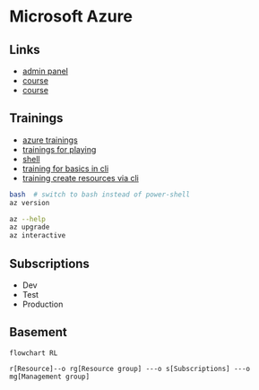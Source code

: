 # Microsoft Azure

## Links 
- [admin panel](https://admin.microsoft.com)
- [course](https://aka.ms/az900)
- [course](https://aka.ms/CourseAZ-900)

## Trainings 
- [azure trainings](https://azure.microsoft.com/en-us/trainings/)
- [trainings for playing](https://learn.microsoft.com/en-us/training/)
- [shell](https://aka.ms/cli_ref)
- [training for basics in cli](https://learn.microsoft.com/en-us/training/modules/introduction-to-azure-developer-cli/)
- [training create resources via cli](https://learn.microsoft.com/en-us/training/modules/create-azure-resources-by-using-azure-cli/)

```sh
bash  # switch to bash instead of power-shell
az version

az --help
az upgrade
az interactive
```

## Subscriptions
- Dev
- Test
- Production

## Basement
```mermaid
flowchart RL

r[Resource]--o rg[Resource group] ---o s[Subscriptions] ---o mg[Management group]

```
